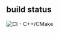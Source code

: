 ## build status

![CI - C++/CMake](https://github.com/vipnormalhy/learn/workflows/CI%20-%20C++/CMake/badge.svg?branch=master)